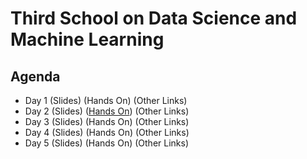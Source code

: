 # Third School on Data Science and Machine Learning

## Agenda

* Day 1 (Slides) (Hands On) (Other Links)
* Day 2 (Slides) ([Hands On](https://drive.google.com/file/d/1o3vUtlIRdbrJesvxG9htFywGhMXYQo0e)) (Other Links)
* Day 3 (Slides) (Hands On) (Other Links) 
* Day 4 (Slides) (Hands On) (Other Links)
* Day 5 (Slides) (Hands On) (Other Links)
